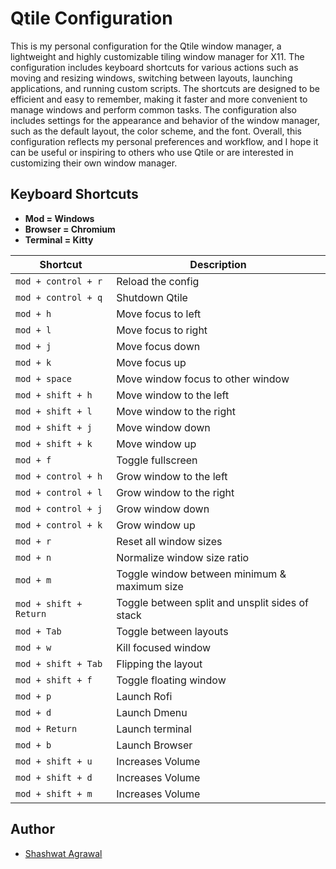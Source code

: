 # Qtile Configuration

This is my personal configuration for the Qtile window manager, a lightweight and highly customizable tiling window manager for X11. The configuration includes keyboard shortcuts for various actions such as moving and resizing windows, switching between layouts, launching applications, and running custom scripts. The shortcuts are designed to be efficient and easy to remember, making it faster and more convenient to manage windows and perform common tasks. The configuration also includes settings for the appearance and behavior of the window manager, such as the default layout, the color scheme, and the font. Overall, this configuration reflects my personal preferences and workflow, and I hope it can be useful or inspiring to others who use Qtile or are interested in customizing their own window manager.

## Keyboard Shortcuts
- **Mod = Windows**
- **Browser = Chromium**
- **Terminal = Kitty**

| Shortcut | Description |
| --- | --- |
| `mod + control + r` | Reload the config |
| `mod + control + q` | Shutdown Qtile |
| `mod + h` | Move focus to left |
| `mod + l` | Move focus to right |
| `mod + j` | Move focus down |
| `mod + k` | Move focus up |
| `mod + space` | Move window focus to other window |
| `mod + shift + h` | Move window to the left |
| `mod + shift + l` | Move window to the right |
| `mod + shift + j` | Move window down |
| `mod + shift + k` | Move window up |
| `mod + f` | Toggle fullscreen |
| `mod + control + h` | Grow window to the left |
| `mod + control + l` | Grow window to the right |
| `mod + control + j` | Grow window down |
| `mod + control + k` | Grow window up |
| `mod + r` | Reset all window sizes |
| `mod + n` | Normalize window size ratio |
| `mod + m` | Toggle window between minimum & maximum size |
| `mod + shift + Return` | Toggle between split and unsplit sides of stack |
| `mod + Tab` | Toggle between layouts |
| `mod + w` | Kill focused window |
| `mod + shift + Tab` | Flipping the layout |
| `mod + shift + f` | Toggle floating window |
| `mod + p` | Launch Rofi |
| `mod + d` | Launch Dmenu |
| `mod + Return` | Launch terminal |
| `mod + b` | Launch Browser |
| `mod + shift + u` | Increases Volume |
| `mod + shift + d` | Increases Volume |
| `mod + shift + m` | Increases Volume |


## Author

- [Shashwat Agrawal](https://www.github.com/shashwatagrawal20)
